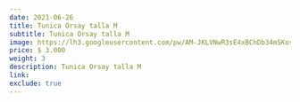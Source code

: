 ```yaml
---
date: 2021-06-26
title: Tunica Orsay talla M
subtitle: Tunica Orsay talla M
image: https://lh3.googleusercontent.com/pw/AM-JKLVNwR3sE4xBChDb34m5KosXazsS1baHgI07OfPsj3cZRwxmepbFm022pVSFpKQLxU-_rCNLijjg6QDR8v5fn7SYYvliM7kOCOX3zND6BdfaXhSSSaoVu17huhfXQOnb7KwNq5fKXZ-Fzybsm90qvcZ-ew=w376-h621-no?authuser=0
price: $ 3.000
weight: 3
description: Tunica Orsay talla M
link: 
exclude: true
---
```

